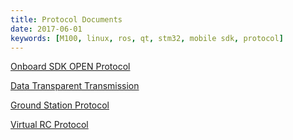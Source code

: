 ```yaml
---
title: Protocol Documents 
date: 2017-06-01
keywords: [M100, linux, ros, qt, stm32, mobile sdk, protocol]
---
```


[Onboard SDK OPEN Protocol](../protocol-doc/open-protocol.html)

[Data Transparent Transmission](../M100-Docs/application-development-guides/data-transparent-transmission.html)

[Ground Station Protocol](../protocol-doc/ground-station-protocol.html)

[Virtual RC Protocol](virtual-rc-protocol.html)
